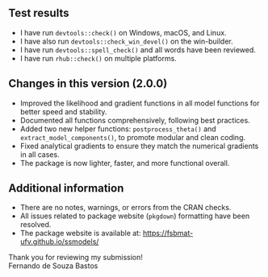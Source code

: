 ## Test results

- I have run `devtools::check()` on Windows, macOS, and Linux.  
- I have also run `devtools::check_win_devel()` on the win-builder.  
- I have run `devtools::spell_check()` and all words have been reviewed.  
- I have run `rhub::check()` on multiple platforms.

## Changes in this version (2.0.0)

- Improved the likelihood and gradient functions in all model functions for better speed and stability.  
- Documented all functions comprehensively, following best practices.  
- Added two new helper functions: `postprocess_theta()` and `extract_model_components()`, to promote modular and clean coding.  
- Fixed analytical gradients to ensure they match the numerical gradients in all cases.  
- The package is now lighter, faster, and more functional overall.

## Additional information

- There are no notes, warnings, or errors from the CRAN checks.  
- All issues related to package website (`pkgdown`) formatting have been resolved.  
- The package website is available at: https://fsbmat-ufv.github.io/ssmodels/

Thank you for reviewing my submission!  
Fernando de Souza Bastos
